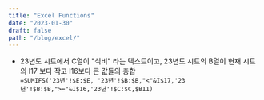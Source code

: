 ```yaml
---
title: "Excel Functions"
date: "2023-01-30"
draft: false
path: "/blog/excel/"
---
```


* 23년도 시트에서 C열이 "식비" 라는 텍스트이고, 23년도 시트의 B열이 현재 시트의 I17 보다 작고 I16보다 큰 값들의 총합 <br/>
  `=SUMIFS('23년'!$E:$E, '23년'!$B:$B,"<"&I$17,'23년'!$B:$B,">="&I$16,'23년'!$C:$C,$B11)`